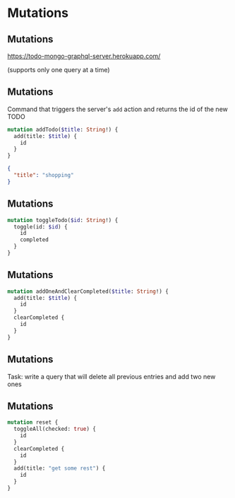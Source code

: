 # Mutations

## Mutations

https://todo-mongo-graphql-server.herokuapp.com/

(supports only one query at a time)

## Mutations

Command that triggers the server's `add` action and returns the id of the new TODO

```graphql
mutation addTodo($title: String!) {
  add(title: $title) {
    id
  }
}
```

```json
{
  "title": "shopping"
}
```

## Mutations

```graphql
mutation toggleTodo($id: String!) {
  toggle(id: $id) {
    id
    completed
  }
}
```

## Mutations

```graphql
mutation addOneAndClearCompleted($title: String!) {
  add(title: $title) {
    id
  }
  clearCompleted {
    id
  }
}
```

## Mutations

Task: write a query that will delete all previous entries and add two new ones

## Mutations

```graphql
mutation reset {
  toggleAll(checked: true) {
    id
  }
  clearCompleted {
    id
  }
  add(title: "get some rest") {
    id
  }
}
```
